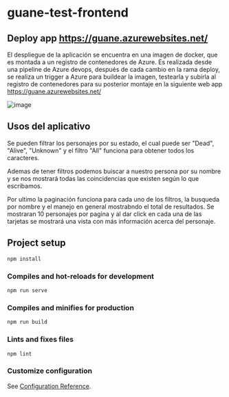 # guane-test-frontend

## Deploy app https://guane.azurewebsites.net/

El despliegue de la aplicación se encuentra en una imagen de docker, que es montada a un registro de contenedores de Azure. Es realizada desde una pipeline de Azure devops, después de cada cambio en la rama deploy, se realiza un trigger a Azure para buildear la imagen, testearla y subirla al registro de contenedores para su posterior montaje en la siguiente web app https://guane.azurewebsites.net/

![image](https://user-images.githubusercontent.com/44074556/139188028-4eb5a13b-844e-427b-88c1-1eebc18f2d2c.png)

## Usos del aplicativo

Se pueden filtrar los personajes por su estado, el cual puede ser "Dead", "Alive", "Unknown" y el filtro "All" funciona para obtener todos los caracteres.

Ademas de tener filtros podemos buiscar a nuestro persona por su nombre y se nos mostrará todas las coincidencias que existen según lo que escribamos.

Por ultimo la paginación funciona para cada uno de los filtros, la busqueda por nombre y el manejo en general mostrabndo el total de resultados. Se mostraran 10 personajes por pagina y al dar click en cada una de las tarjetas se mostrará una vista con más información acerca del personaje.  

## Project setup
```
npm install
```

### Compiles and hot-reloads for development
```
npm run serve
```

### Compiles and minifies for production
```
npm run build
```

### Lints and fixes files
```
npm lint
```

### Customize configuration
See [Configuration Reference](https://cli.vuejs.org/config/).
